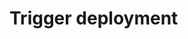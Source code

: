 # Trigger deployment


<!-- Minor update to trigger new build -->



<!-- Another minor update to trigger new build -->

